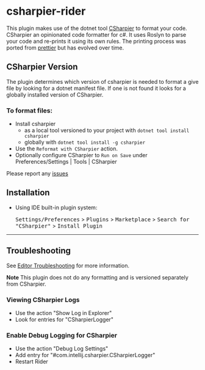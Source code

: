 # csharpier-rider

<!-- Plugin description -->
This plugin makes use of the dotnet tool [CSharpier](https://github.com/belav/csharpier) to format your code. CSharpier an opinionated code formatter for c#. 
It uses Roslyn to parse your code and re-prints it using its own rules. 
The printing process was ported from [prettier](https://prettier.io/) but has evolved over time.

## CSharpier Version
The plugin determines which version of csharpier is needed to format a give file by looking for a dotnet manifest file. If one is not found it looks for a globally installed version of CSharpier.

### To format files:
- Install csharpier
  - as a local tool versioned to your project with `dotnet tool install csharpier`
  - globally with `dotnet tool install -g csharpier`
- Use the `Reformat with CSharpier` action.
- Optionally configure CSharpier to `Run on Save` under Preferences/Settings | Tools | CSharpier

Please report any [issues](https://github.com/belav/csharpier/issues)

## Installation

- Using IDE built-in plugin system:
  
  <kbd>Settings/Preferences</kbd> > <kbd>Plugins</kbd> > <kbd>Marketplace</kbd> > <kbd>Search for "CSharpier"</kbd> >
  <kbd>Install Plugin</kbd>
---

## Troubleshooting

See [Editor Troubleshooting](https://csharpier.com/docs/EditorsTroubleshooting) for more information.

**Note** This plugin does not do any formatting and is versioned separately from CSharpier.

### Viewing CSharpier Logs
- Use the action "Show Log in Explorer"
- Look for entries for "CSharpierLogger"

### Enable Debug Logging for CSharpier
- Use the action "Debug Log Settings"
- Add entry for "#com.intellij.csharpier.CSharpierLogger"
- Restart Rider

<!-- Plugin description end -->

